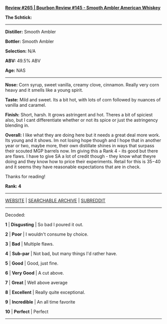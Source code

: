 
[**Review #265 | Bourbon Review #145 - Smooth Ambler American Whiskey**]( https://t8ke.review/review-265-smooth-ambler-american-whiskey/)

**The Schtick:** 

-----

**Distiller:** Smooth Ambler

**Bottler:** Smooth Ambler

**Selection:** N/A

**ABV:** 49.5% ABV

**Age:** NAS 

-----

**Nose:**  Corn syrup, sweet vanilla, creamy clove, cinnamon. Really very corn heavy and it smells like a young spirit.

**Taste:** Mild and sweet. Its a bit hot, with lots of corn followed by nuances of vanilla and caramel.

**Finish:** Short, harsh. It grows astringent and hot. Theres a bit of spiciest also, but I cant differentiate whether or not its spice or just the astringency blending in.

**Overall:** I like what they are doing here but it needs a great deal more work. Its young and it shows. Im not losing hope though and I hope that in another year or two, maybe more, their own distillate shines in ways that surpass their scouted MGP barrels now. Im giving this a Rank 4 - its good but there are flaws. I have to give SA a lot of credit though - they know what theyre doing and they know how to price their experiments. Retail for this is $35-$40 and it seems they have reasonable expectations that are in check.

Thanks for reading!

**Rank: 4**



-----

[WEBSITE](https://t8ke.review) | [SEARCHABLE ARCHIVE](https://t8ke.review/review-archive/) | [SUBREDDIT](https://reddit.com/r/t8kereviews)

-----

Decoded:

**1** | **Disgusting** | So bad I poured it out.

**2** | **Poor** | I wouldn't consume by choice.

**3** | **Bad** | Multiple flaws.

**4** | **Sub-par** | Not bad, but many things I'd rather have.

**5** | **Good** | Good, just fine.

**6** | **Very Good** | A cut above.

**7** | **Great** | Well above average

**8** | **Excellent** | Really quite exceptional.

**9** | **Incredible** | An all time favorite

**10** | **Perfect** | Perfect

----


